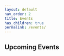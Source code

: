 ```yaml
---
layout: default
nav_order: 2
title: Events
has_children: true
permalink: /events/
---
```

## Upcoming Events